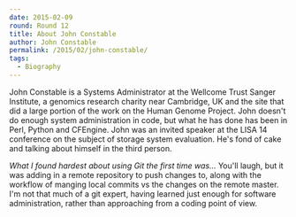 ```yaml
---
date: 2015-02-09
round: Round 12
title: About John Constable
author: John Constable
permalink: /2015/02/john-constable/
tags:
  - Biography
---
```

John Constable is a Systems Administrator at the Wellcome Trust Sanger Institute,
a genomics research charity near Cambridge, UK and the site that did a
large portion of the work on the Human Genome Project. 
John doesn't do enough system administration in code, but what he has done
has been in Perl, Python and CFEngine.
John was an invited speaker at the LISA 14 conference on the subject of storage 
system evaluation. He's fond of cake and talking about himself in the third person.

*What I found hardest about using Git the first time was...*
You'll laugh, but it was adding in a remote repository to push changes to,
along with the workflow of manging local commits vs the changes on the remote
master. 
I'm not that much of a git expert, having learned just enough for software
administration, rather than approaching from a coding point of view.
